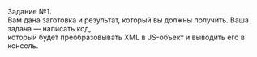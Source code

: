 Задание №1.<br>
Вам дана заготовка и результат, который вы должны получить. Ваша задача — написать код,<br>
который будет преобразовывать XML в JS-объект и выводить его в консоль.<br>

